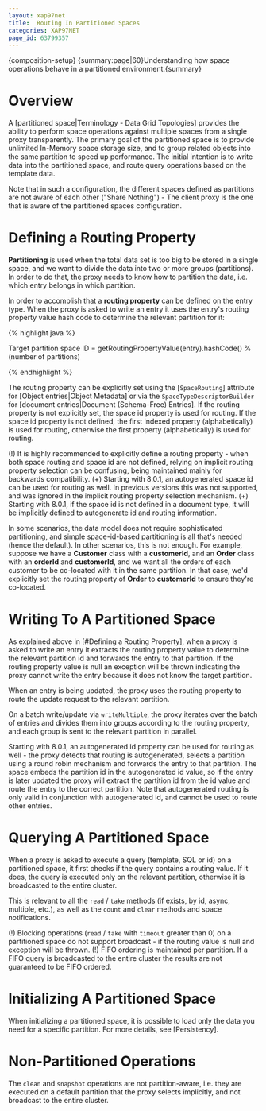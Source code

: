 ```yaml
---
layout: xap97net
title:  Routing In Partitioned Spaces
categories: XAP97NET
page_id: 63799357
---
```


{composition-setup}
{summary:page|60}Understanding how space operations behave in a partitioned environment.{summary}

# Overview

A [partitioned space|Terminology - Data Grid Topologies] provides the ability to perform space operations against multiple spaces from a single proxy transparently. The primary goal of the partitioned space is to provide unlimited In-Memory space storage size, and to group related objects into the same partition to speed up performance. The initial intention is to write data into the partitioned space, and route query operations based on the template data.

Note that in such a configuration, the different spaces defined as partitions are not aware of each other ("Share Nothing") - The client proxy is the one that is aware of the partitioned spaces configuration.

# Defining a Routing Property

**Partitioning** is used when the total data set is too big to be stored in a single space, and we want to divide the data into two or more groups (partitions). In order to do that, the proxy needs to know how to partition the data, i.e. which entry belongs in which partition.

In order to accomplish that a **routing property** can be defined on the entry type. When the proxy is asked to write an entry it uses the entry's routing property value hash code to determine the relevant partition for it:


{% highlight java %}

Target partition space ID =
    getRoutingPropertyValue(entry).hashCode() % (number of partitions)

{% endhighlight %}


The routing property can be explicitly set using the \[`SpaceRouting`\] attribute for [Object entries|Object Metadata] or via the `SpaceTypeDescriptorBuilder` for [document entries|Document (Schema-Free) Entries]. If the routing property is not explicitly set, the space id property is used for routing. If the space id property is not defined, the first indexed property (alphabetically) is used for routing, otherwise the first property (alphabetically) is used for routing.

(!) It is highly recommended to explicitly define a routing property - when both space routing and space id are not defined, relying on implicit routing property selection can be confusing, being maintained mainly for backwards compatibility.
(+) Starting with 8.0.1, an autogenerated space id can be used for routing as well. In previous versions this was not supported, and was ignored in the implicit routing property selection mechanism.
(+) Starting with 8.0.1, if the space id is not defined in a document type, it will be implicitly defined to autogenerate id and routing information.

In some scenarios, the data model does not require sophisticated partitioning, and simple space-id-based partitioning is all that's needed (hence the default). In other scenarios, this is not enough. For example, suppose we have a **Customer** class with a **customerId**, and an **Order** class with an **orderId** and **customerId**, and we want all the orders of each customer to be co-located with it in the same partition. In that case, we'd explicitly set the routing property of **Order** to **customerId** to ensure they're co-located.

# Writing To A Partitioned Space

As explained above in [#Defining a Routing Property], when a proxy is asked to write an entry it extracts the routing property value to determine the relevant partition id and forwards the entry to that partition. If the routing property value is null an exception will be thrown indicating the proxy cannot write the entry because it does not know the target partition.

When an entry is being updated, the proxy uses the routing property to route the update request to the relevant partition.

On a batch write/update via `writeMultiple`, the proxy iterates over the batch of entries and divides them into groups according to the routing property, and each group is sent to the relevant partition in parallel.

Starting with 8.0.1, an autogenerated id property can be used for routing as well - the proxy detects that routing is autogenerated, selects a partition using a round robin mechanism and forwards the entry to that partition. The space embeds the partition id in the autogenerated id value, so if the entry is later updated the proxy will extract the partition id from the id value and route the entry to the correct partition. Note that autogenerated routing is only valid in conjunction with autogenerated id, and cannot be used to route other entries.

# Querying A Partitioned Space

When a proxy is asked to execute a query (template, SQL or id) on a partitioned space, it first checks if the query contains a routing value. If it does, the query is executed only on the relevant partition, otherwise it is broadcasted to the entire cluster.

This is relevant to all the `read` / `take` methods (if exists, by id, async, multiple, etc.), as well as the `count` and `clear` methods and space notifications.

(!) Blocking operations (`read` / `take` with `timeout` greater than 0) on a partitioned space do not support broadcast - if the routing value is null and exception will be thrown.
(!) FIFO ordering is maintained per partition. If a FIFO query is broadcasted to the entire cluster the results are not guaranteed to be FIFO ordered.

# Initializing A Partitioned Space

When initializing a partitioned space, it is possible to load only the data you need for a specific partition. For more details, see [Persistency].

# Non-Partitioned Operations

The `clean` and `snapshot` operations are not partition-aware, i.e. they are executed on a default partition that the proxy selects implicitly, and not broadcast to the entire cluster.
